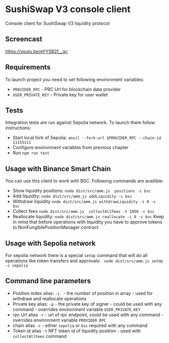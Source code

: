 
# SushiSwap V3 console client

Console client for SushiSwap V3 liquidity protocol

## Screencast
https://youtu.be/eYYSB2f__gc

## Requirements
 To launch project you need to set following environment variables:
 - `PROVIDER_RPC` - PRC Url for blockchain data provider
 - `USER_PRIVATE_KEY` - Private key for user wallet

## Tests
Integration tests are run against Sepolia network. To launch them follow instructions:
- Start local fork of Sepolia: `anvil --fork-url $PROVIDER_RPC --chain-id 11155111`
- Configure environment variables from previous chapter
- Run `npm run test`

## Usage with Binance Smart Chain
You can use this client to work with BSC. Following commands are availible:
- Show liquidity positions: `node dist/src/amm.js  positions -c bsc`
- Add liquidity: `node dist/src/amm.js addLiquidity -c bsc`
- Withdraw liquidity `node dist/src/amm.js withdrawLiquidity -i 0 -c bsc`
- Collect fees `node dist/src/amm.js  collectAllFees -t 1056 -c bsc`
- Reallocate liquidity: `node dist/src/amm.js reallocate -i 0 -c bsc`
Keep in mind that before operations with liquidity you have to approve tokens to NonFungiblePositionManager contract

## Usage with Sepolia network
For sepolia network there is a special `setUp` command that will do all operations like token transfers and approvals: ` node dist/src/amm.js setUp -c sepolia`

## Command line parameters
- Position index alias: `-i ` - the number of position in array - used for withdraw and reallocate operations
- Private key alias: `-p` - the private key of signer - could be used with any command - overrides environment variable `USER_PRIVATE_KEY`
- rpc Url alias `-r` - url of rpc endpoint, could be used with any command - overrides environment variable `PROVIDER_RPC`
- chain alias `-c` - either `sepolia` or `bsc` required with any command
- Token id alias `-t` NFT token id of liquidity position - used with `collectAllFees` command

